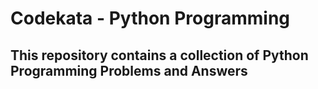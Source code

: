 # Codekata - Python Programming
## This repository contains a collection of Python Programming Problems and Answers
